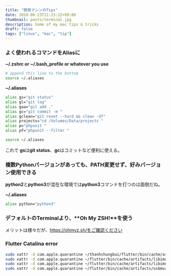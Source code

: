 ```yaml
---
title: "開発マシンのTips"
date: 2018-06-23T21:23:22+09:00
thumbnail: posts/terminal.jpg
description: Some of my mac tips & tricks
draft: false
tags: ["linux", "mac", "tip"]
---
```


### よく使われるコマンドをAliasに
**~/.zshrc or ~/.bash_profile or whatever you use**
```sh
# append this line to the bottom
source ~/.aliases
```
**~/.aliases**
```sh
alias gs="git status"
alias gl="git log"
alias gaa="git add ."
alias gc="git commit -m "
alias gclean="git reset --hard && clean -df"
alias projects="cd /Volumes/Data/projects "
alias p="phpunit "
alias pf="phpunit --filter "
```
```sh
source ~/.aliases
```
これで **gs**は**git status**、**gc**はコミットなど便利に使える。

### 複数Pythonバージョンがあっても、**PATH**変更せず、好みバージョン使用できる
**python2**と**python3**が混在な環境では**python3**コマンドを打つのは面倒だね。

**~/.aliases**
```sh
alias python="python3"
```

### デフォルトの**Terminal**より、**Oh My ZSH!**を使う
メリットは様々だが、https://ohmyz.sh/をご確認ください


### Flutter Catalina error 

```sh
sudo xattr -d com.apple.quarantine ~/thanhchungbui/flutter/bin/cache/artifacts/libimobiledevice/idevice_id
sudo xattr -d com.apple.quarantine ~/flutter/bin/cache/artifacts/libimobiledevice/idevice_id
sudo xattr -d com.apple.quarantine ~/flutter/bin/cache/artifacts/libimobiledevice/ideviceinfo
sudo xattr -d com.apple.quarantine ~/flutter/bin/cache/artifacts/usbmuxd/iproxy
```

